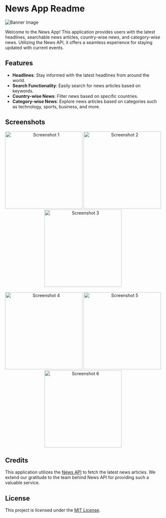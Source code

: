 # News App Readme

![Banner Image](https://github.com/KavyaMistry369/news_app/assets/130814792/3e2c1bf8-c550-470f-9c90-e2ebbc023420)

Welcome to the News App! This application provides users with the latest headlines, searchable news articles, country-wise news, and category-wise news. Utilizing the News API, it offers a seamless experience for staying updated with current events.

## Features

- **Headlines**: Stay informed with the latest headlines from around the world.
- **Search Functionality**: Easily search for news articles based on keywords.
- **Country-wise News**: Filter news based on specific countries.
- **Category-wise News**: Explore news articles based on categories such as technology, sports, business, and more.

## Screenshots

<div align="center">
    <img src="https://github.com/KavyaMistry369/news_app/assets/130814792/daa33d78-16b6-4e0a-909a-573629f930d1" alt="Screenshot 1" width="250"/>
    <img src="https://github.com/KavyaMistry369/news_app/assets/130814792/8d20af03-0c89-4781-a0ff-c25a95721e57" alt="Screenshot 2" width="250"/>
    <img src="https://github.com/KavyaMistry369/news_app/assets/130814792/737afdc0-f29c-4a32-bff3-ff5fc7ca52fe" alt="Screenshot 3" width="250"/>
</div>
<br/>
<div align="center">
    <img src="https://github.com/KavyaMistry369/news_app/assets/130814792/026a3950-9bbc-466b-b197-608e0b51e2b0" alt="Screenshot 4" width="250"/>
    <img src="https://github.com/KavyaMistry369/news_app/assets/130814792/077d3a1e-f1b5-4c1f-bb44-e3432d5017df" alt="Screenshot 5" width="250"/>
    <img src="https://github.com/KavyaMistry369/news_app/assets/130814792/cfb23efa-d2f9-4e51-846a-b20216aab1bd" alt="Screenshot 6" width="250"/>
</div>


## Credits

This application utilizes the [News API](https://newsapi.org/) to fetch the latest news articles. We extend our gratitude to the team behind News API for providing such a valuable service.

## License

This project is licensed under the [MIT License](LICENSE).
